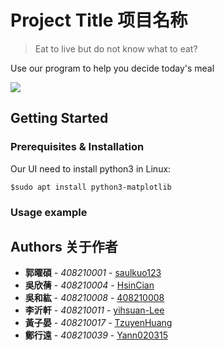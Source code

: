 # Project Title 项目名称

> Eat to live but do not know what to eat?

Use our program to help you decide today's meal

![](https://github.com/dbader/readme-template/raw/master/header.png)

## Getting Started 


### Prerequisites & Installation

Our UI need to install python3 in Linux:

```
$sudo apt install python3-matplotlib
```

### Usage example



## Authors 关于作者

* **郭曜碩** - *408210001* - [saulkuo123](https://github.com/saulkuo123)
* **吳欣蒨** - *408210004* - [HsinCian](https://github.com/HsinCian)
* **吳和紘** - *408210008* - [408210008](https://github.com/408210008)
* **李沂軒** - *408210011* - [yihsuan-Lee](https://github.com/yihsuan-Lee)
* **黃子晏** - *408210017* - [TzuyenHuang](https://github.com/TzuyenHuang)
* **鄭行遠** - *408210039* - [Yann020315](https://github.com/Yann020315)
